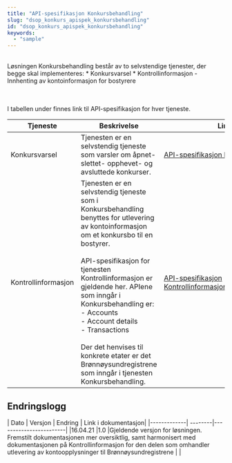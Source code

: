 ```yaml
---
title: "API-spesifikasjon Konkursbehandling"
slug: "dsop_konkurs_apispek_konkursbehandling"
id: "dsop_konkurs_apispek_konkursbehandling"
keywords:
  - "sample"
---
```


<br>
Løsningen Konkursbehandling består av to selvstendige tjenester, der begge skal implementeres: 
* Konkursvarsel
* Kontrollinformasjon - Innhenting av kontoinformasjon for bostyrere

<br><br>
I tabellen under finnes link til API-spesifikasjon for hver tjeneste.

| Tjeneste | Beskrivelse | Link |
| ----- | ----- | ----- |
|Konkursvarsel | Tjenesten er en selvstendig tjeneste som varsler om åpnet- slettet- opphevet- og avsluttede konkurser.  | [API-spesifikasjon Konkursvarsel](https://bitsnorge.github.io/dsop-konkursvarsel-api/)|
|Kontrollinformasjon |Tjenesten er en selvstendig tjeneste som i Konkursbehandling benyttes for utlevering av kontoinformasjon om et konkursbo til en bostyrer. <br><br>API-spesifikasjon for tjenesten Kontrollinformasjon er gjeldende her. APIene som inngår i Konkursbehandling er: <br>- Accounts <br>- Account details <br>- Transactions <br><br>Der det henvises til konkrete etater er det Brønnøysundregistrene som inngår i tjenesten Konkursbehandling.| [API-spesifikasjon Kontrollinformasjon](https://dokumentasjon.dsop.no/dsop_kontroll_api_specification.html){:target="_blank"} |


## Endringslogg

| Dato         | Versjon | Endring  | Link i dokumentasjon|
|-------------| --------|------------------------|
|16.04.21    |1.0  |Gjeldende versjon for løsningen. <br>Fremstilt dokumentasjonen mer oversiktlig, samt harmonisert med dokumentasjonen på Kontrollinformasjon for den delen som omhandler utlevering av kontoopplysninger til Brønnøysundregistrene  |  |
